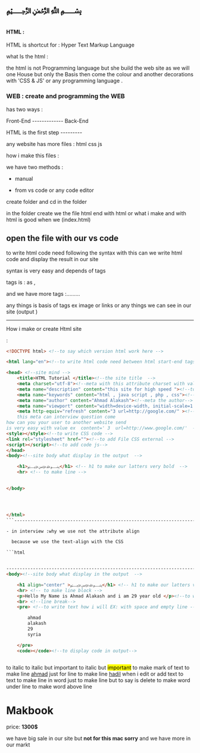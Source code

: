 #																								﷽

#### HTML :


HTML is shortcut  for : Hyper Text Markup Language   

what Is the html :

the html is not Programming  language  but she build  the  web site  as we will one House  but only the Basis then come the colour and another decorations  with 'CSS & JS' or any programming language .

### WEB : create and programming  the WEB 

has two ways  :

Front-End  ------------- Back-End

HTML is the first step ---------

any website has more files : html css js 

how i make this files : 

we have two methods : 

- manual 

-  from vs code or any code editor 

  create folder and cd in the folder 

  in the folder create we the file html end with html or what i make  and with html is good when we (index.html)

  open the file with our vs code 
  --------------------------------------------------
  
  
  to write html code need following  the syntax with this can we write html code and display the result in our site 

syntax is very easy and  depends of tags 

tags is : as <title></title> ,<p></p> and we have more tags :......... 

any things is basis of tags ex image or links or any things we can see in our site (output )

-----------


How i make or create Html site

 :

```html
<!DOCTYPE html> <!--to say which version html work here -->

<html lang="en"><!--to write html code need between html start-end tags -->

<head> <!--site mind -->
    <title>HTML Tutorial </title><!--the site title  -->
    <meta charset="utf-8"><!--meta with this attribute charset with value utf-8  support all language   -->
    <meta name="description" content="this site for high speed "><!--to add info or description for browser in the site-->
    <meta name="keywords" content="html , java script , php , css"><!--to add keywords for search -->
    <meta name="author" content="Ahmad Alakash"><!--meta the author-->
    <meta name="viewport" content="width=device-width, initial-scale=1.0"><!--for the responsive with computer or phone or any device -->
    <meta http-equiv="refresh" content="3 url=http://google.com/" ><!--to refresh our site automatic
    this meta can interview question come 
how can you your user to another website send 
is very easy with value ex  content=' 3  url=http://www.google.com/'  -->
<style></style><!--to write CSS code -->
<link rel="stylesheet" href=""><!--to add File CSS external -->
<script></script><!--to add code js-->
</head>
<body><!--site body what display in the output  -->

    <h1>﷽</h1> <!-- h1 to make our latters very bold  -->
    <hr> <!-- to make line -->

    
</body>




</html>
```--------------------------------------------------------------------------------------------------

- in interview :why we use not the attribute align  	

  because we use the text-align with the CSS 

```html


---------------------------------------------------------------------------------
<body><!--site body what display in the output  -->

    <h1 align="center" >﷽</h1> <!-- h1 to make our latters very bold block -->
    <hr> <!-- to make line block -->
    <p>Hello My Name is Ahmad Alakash and i am 29 year old </p><!--to write text block -->
    <br> <!--line break-->
    <pre> <!--to write text how i will EX: with space and empty line -->

        ahmad 
        alakash 
        29 
        syria

    </pre>
    <code></code><!--to display code in output-->



```



<!-- html text formatting
that's main that we can this elements in the block element-->

<smal></smal> <!--inline to write small word or text  -->
<b></b><!-- inline just to bold -->
<strong></strong><!-- inline for important text or word most user see ex -->
<i></i> to italic
<em></em> to italic but important 
to italic but <mark>important</mark>  to make mark of text 
to make line <u>ahmad</u> just for line 
to make line <ins>hadil</ins> when i edit or add text to text 
<s></s>to make line in word just 
<del></del> to make line but to say is delete
<sub></sub> to make word under line 
<sup></sup> to make word above line 





<h1> Makbook</h1>
<p> price: <b>1300$</b></p>
<p> we have big sale in our site but<strong> not for this mac sorry</strong> and we have more in our markt</p>


   









  



